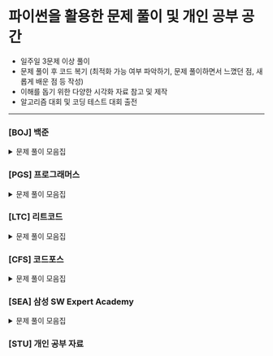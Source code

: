 # 파이썬을 활용한 문제 풀이 및 개인 공부 공간

- 일주일 3문제 이상 풀이
- 문제 풀이 후 코드 복기 (최적화 가능 여부 파악하기, 문제 풀이하면서 느꼈던 점, 새롭게 배운 점 등 작성)
- 이해를 돕기 위한 다양한 시각화 자료 참고 및 제작
- 알고리즘 대회 및 코딩 테스트 대회 출전


---
### [BOJ] 백준

<details>
	<summary>문제 풀이 모음집</summary>
  </br>
  
  |코드 번호|이름|난이도|링크|풀이 코드|풀이 시간|풀이 유형|
  |:-----:|:-----|:-----:|:-----|:-----|:-----|:-----|
  |**_1330_**  |두 수 비교하기 |브론즈 5 | https://www.acmicpc.net/problem/1330 |1330_두수비교하기.py| 30 sec |`조건문`, `구현` |
  |**_4673_**  |셀프넘버 | 실버 5 | https://www.acmicpc.net/problem/4673  |4673_셀프넘버.py   | 5 min   |`구현` |
  |**_18258_** |큐2 |실버 4 | https://www.acmicpc.net/problem/18258  |18258_큐2.py      | 10 min |`구현`, `자료 구조` |

</details>

### [PGS] 프로그래머스

<details>
	<summary>문제 풀이 모음집</summary>
  </br>
  
  |코드 번호|이름|난이도|링크|풀이 코드|풀이 시간|풀이 유형|
  |:-----:|:-----|:-----:|:-----|:-----|:-----|:-----|

</details>

### [LTC] 리트코드

<details>
	<summary>문제 풀이 모음집</summary>
  </br>
  
  |코드 번호|이름|난이도|링크|풀이 코드|풀이 시간|풀이 유형|
  |:-----:|:-----|:-----:|:-----|:-----|:-----|:-----|

</details>

### [CFS] 코드포스

<details>
	<summary>문제 풀이 모음집</summary>
  </br>
  
  |코드 번호|이름|난이도|링크|풀이 코드|풀이 시간|풀이 유형|
  |:-----:|:-----|:-----:|:-----|:-----|:-----|:-----|

</details>

### [SEA] 삼성 SW Expert Academy

<details>
	<summary>문제 풀이 모음집</summary>
  </br>
  
  |코드 번호|이름|난이도|링크|풀이 코드|풀이 시간|풀이 유형|
  |:-----:|:-----|:-----:|:-----|:-----|:-----|:-----|

</details>

### [STU] 개인 공부 자료

